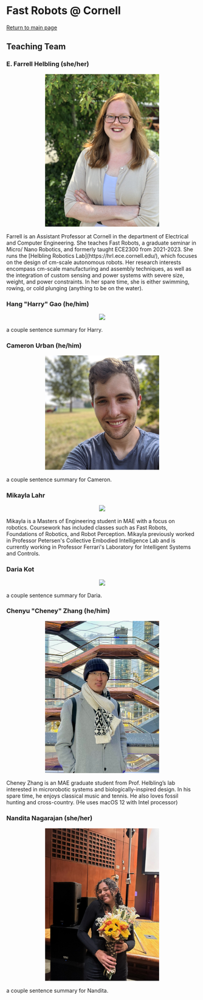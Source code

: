 # Fast Robots @ Cornell
[Return to main page](../index.md)

## Teaching Team

### E. Farrell Helbling (she/her)
<p align="center"><img src="./FarrellHelbling.JPEG" width="300"></p>
Farrell is an Assistant Professor at Cornell in the department of Electrical and Computer Engineering. She teaches Fast Robots, a graduate seminar in Micro/ Nano Robotics, and formerly taught ECE2300 from 2021-2023. She runs the [Helbling Robotics Lab](https://hrl.ece.cornell.edu/), which focuses on the design of cm-scale autonomous robots. Her research interests encompass cm-scale manufacturing and assembly techniques, as well as the integration of custom sensing and power systems with severe size, weight, and power constraints. In her spare time, she is either swimming, rowing, or cold plunging (anything to be on the water). 

### Hang "Harry" Gao (he/him)
<p align="center"><img src="./HarryGao.jpg" width="300"></p>
a couple sentence summary for Harry.

### Cameron Urban (he/him)
<p align="center"><img src="./CameronUrban.jpg" width="300"></p>
a couple sentence summary for Cameron.

### Mikayla Lahr
<p align="center"><img src="./MikaylaLahr.jpg" width="300"></p>
Mikayla is a Masters of Engineering student in MAE with a focus on robotics. Coursework has included classes such as Fast Robots, Foundations of Robotics, and Robot Perception. Mikayla previously worked in Professor Petersen's Collective Embodied Intelligence Lab and is currently working in Professor Ferrari's Laboratory for Intelligent Systems and Controls.  

### Daria Kot
<p align="center"><img src="./DariaKot.jpg" width="300"></p>
a couple sentence summary for Daria.

### Chenyu "Cheney" Zhang (he/him)
<p align="center"><img src="./CheneyZhang.jpg" width="300"></p>
Cheney Zhang is an MAE graduate student from Prof. Helbling’s lab interested in microrobotic systems and biologically-inspired design. In his spare time, he enjoys classical music and tennis. He also loves fossil hunting and cross-country. (He uses macOS 12 with Intel processor)

### Nandita Nagarajan (she/her)
<p align="center"><img src="./NanditaNagarajan.jpg" width="300"></p>
a couple sentence summary for Nandita.

